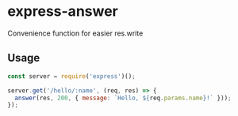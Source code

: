 # express-answer
Convenience function for easier res.write

## Usage

``` js
const server = require('express')();

server.get('/hello/:name', (req, res) => {
  answer(res, 200, { message: `Hello, ${req.params.name}!` }));
});
```
